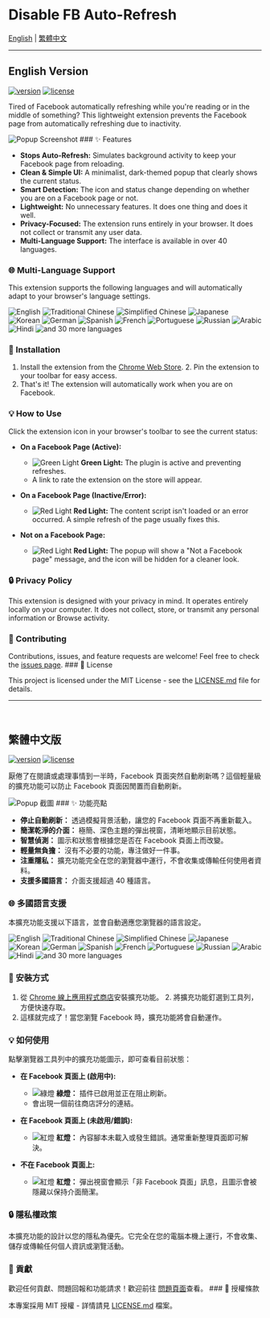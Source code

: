 # Disable FB Auto-Refresh

[English](#english-version) | [繁體中文](#繁體中文版)

---

<a name="english-version"></a>
## English Version

[![version](https://img.shields.io/badge/version-1.1.2-blue.svg)](https://) 
[![license](https://img.shields.io/badge/license-MIT-green.svg)](https://)

Tired of Facebook automatically refreshing while you're reading or in the middle of something? This lightweight extension prevents the Facebook page from automatically refreshing due to inactivity.

![Popup Screenshot](https://i.imgur.com/your-screenshot-url.png) ### ✨ Features

* **Stops Auto-Refresh:** Simulates background activity to keep your Facebook page from reloading.
* **Clean & Simple UI:** A minimalist, dark-themed popup that clearly shows the current status.
* **Smart Detection:** The icon and status change depending on whether you are on a Facebook page or not.
* **Lightweight:** No unnecessary features. It does one thing and does it well.
* **Privacy-Focused:** The extension runs entirely in your browser. It does not collect or transmit any user data.
* **Multi-Language Support:** The interface is available in over 40 languages.

### 🌐 Multi-Language Support

This extension supports the following languages and will automatically adapt to your browser's language settings.

<p>
  <img src="https://img.shields.io/badge/Language-English-blue" alt="English">
  <img src="https://img.shields.io/badge/Language-中文 (繁體)-blue" alt="Traditional Chinese">
  <img src="https://img.shields.io/badge/Language-中文 (简体)-blue" alt="Simplified Chinese">
  <img src="https://img.shields.io/badge/Language-日本語-blue" alt="Japanese">
  <img src="https://img.shields.io/badge/Language-한국어-blue" alt="Korean">
  <img src="https://img.shields.io/badge/Language-Deutsch-blue" alt="German">
  <img src="https://img.shields.io/badge/Language-Español-blue" alt="Spanish">
  <img src="https://img.shields.io/badge/Language-Français-blue" alt="French">
  <img src="https://img.shields.io/badge/Language-Português-blue" alt="Portuguese">
  <img src="https://img.shields.io/badge/Language-Русский-blue" alt="Russian">
  <img src="https://img.shields.io/badge/Language-العربية-blue" alt="Arabic">
  <img src="https://img.shields.io/badge/Language-हिन्दी-blue" alt="Hindi">
  <img src="https://img.shields.io/badge/Language-...and_30_more-blue" alt="and 30 more languages">
</p>

### 🚀 Installation

1.  Install the extension from the [Chrome Web Store](https://chromewebstore.google.com/detail/your-extension-id-here). 2.  Pin the extension to your toolbar for easy access.
3.  That's it! The extension will automatically work when you are on Facebook.

### 💡 How to Use

Click the extension icon in your browser's toolbar to see the current status:

* **On a Facebook Page (Active):**
    * ![Green Light](https://placehold.co/15x15/2ecc71/2ecc71.png) **Green Light:** The plugin is active and preventing refreshes.
    * A link to rate the extension on the store will appear.

* **On a Facebook Page (Inactive/Error):**
    * ![Red Light](https://placehold.co/15x15/e74c3c/e74c3c.png) **Red Light:** The content script isn't loaded or an error occurred. A simple refresh of the page usually fixes this.

* **Not on a Facebook Page:**
    * ![Red Light](https://placehold.co/15x15/e74c3c/e74c3c.png) **Red Light:** The popup will show a "Not a Facebook page" message, and the icon will be hidden for a cleaner look.

### 🔒 Privacy Policy

This extension is designed with your privacy in mind. It operates entirely locally on your computer. It does not collect, store, or transmit any personal information or Browse activity.

### 🤝 Contributing

Contributions, issues, and feature requests are welcome! Feel free to check the [issues page](https://github.com/your-username/your-repo/issues). ### 📄 License

This project is licensed under the MIT License - see the [LICENSE.md](LICENSE.md) file for details.

---
<br>

<a name="繁體中文版"></a>
## 繁體中文版

[![version](https://img.shields.io/badge/版本-1.1.2-blue.svg)](https://) 
[![license](https://img.shields.io/badge/授權-MIT-green.svg)](https://)

厭倦了在閱讀或處理事情到一半時，Facebook 頁面突然自動刷新嗎？這個輕量級的擴充功能可以防止 Facebook 頁面因閒置而自動刷新。

![Popup 截圖](https://i.imgur.com/your-screenshot-url.png) ### ✨ 功能亮點

* **停止自動刷新：** 透過模擬背景活動，讓您的 Facebook 頁面不再重新載入。
* **簡潔乾淨的介面：** 極簡、深色主題的彈出視窗，清晰地顯示目前狀態。
* **智慧偵測：** 圖示和狀態會根據您是否在 Facebook 頁面上而改變。
* **輕量無負擔：** 沒有不必要的功能，專注做好一件事。
* **注重隱私：** 擴充功能完全在您的瀏覽器中運行，不會收集或傳輸任何使用者資料。
* **支援多國語言：** 介面支援超過 40 種語言。

### 🌐 多國語言支援

本擴充功能支援以下語言，並會自動適應您瀏覽器的語言設定。

<p>
  <img src="https://img.shields.io/badge/語言-English-blue" alt="English">
  <img src="https://img.shields.io/badge/語言-中文 (繁體)-blue" alt="Traditional Chinese">
  <img src="https://img.shields.io/badge/語言-中文 (简体)-blue" alt="Simplified Chinese">
  <img src="https://img.shields.io/badge/語言-日本語-blue" alt="Japanese">
  <img src="https://img.shields.io/badge/語言-한국어-blue" alt="Korean">
  <img src="https://img.shields.io/badge/語言-Deutsch-blue" alt="German">
  <img src="https://img.shields.io/badge/語言-Español-blue" alt="Spanish">
  <img src="https://img.shields.io/badge/語言-Français-blue" alt="French">
  <img src="https://img.shields.io/badge/語言-Português-blue" alt="Portuguese">
  <img src="https://img.shields.io/badge/語言-Русский-blue" alt="Russian">
  <img src="https://img.shields.io/badge/語言-العربية-blue" alt="Arabic">
  <img src="https://img.shields.io/badge/語言-हिन्दी-blue" alt="Hindi">
  <img src="https://img.shields.io/badge/語言-...以及超過30種語言-blue" alt="and 30 more languages">
</p>

### 🚀 安裝方式

1.  從 [Chrome 線上應用程式商店](https://chromewebstore.google.com/detail/your-extension-id-here)安裝擴充功能。 2.  將擴充功能釘選到工具列，方便快速存取。
3.  這樣就完成了！當您瀏覽 Facebook 時，擴充功能將會自動運作。

### 💡 如何使用

點擊瀏覽器工具列中的擴充功能圖示，即可查看目前狀態：

* **在 Facebook 頁面上 (啟用中):**
    * ![綠燈](https://placehold.co/15x15/2ecc71/2ecc71.png) **綠燈：** 插件已啟用並正在阻止刷新。
    * 會出現一個前往商店評分的連結。

* **在 Facebook 頁面上 (未啟用/錯誤):**
    * ![紅燈](https://placehold.co/15x15/e74c3c/e74c3c.png) **紅燈：** 內容腳本未載入或發生錯誤。通常重新整理頁面即可解決。

* **不在 Facebook 頁面上:**
    * ![紅燈](https://placehold.co/15x15/e74c3c/e74c3c.png) **紅燈：** 彈出視窗會顯示「非 Facebook 頁面」訊息，且圖示會被隱藏以保持介面簡潔。

### 🔒 隱私權政策

本擴充功能的設計以您的隱私為優先。它完全在您的電腦本機上運行，不會收集、儲存或傳輸任何個人資訊或瀏覽活動。

### 🤝 貢獻

歡迎任何貢獻、問題回報和功能請求！歡迎前往 [問題頁面](https://github.com/your-username/your-repo/issues)查看。 ### 📄 授權條款

本專案採用 MIT 授權 - 詳情請見 [LICENSE.md](LICENSE.md) 檔案。
